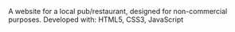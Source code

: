 A website for a local pub/restaurant, designed for non-commercial purposes.
Developed with: HTML5, CSS3, JavaScript
